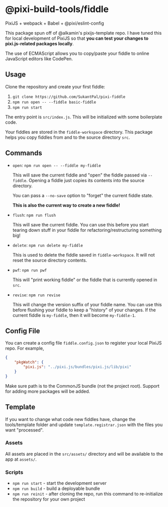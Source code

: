 # @pixi-build-tools/fiddle
PixiJS + webpack + Babel + @pixi/eslint-config

This package spun off of @alkamin's pixijs-template repo. I have tuned this for local development of PixiJS
so that **you can test your changes to pixi.js-related packages locally**.

The use of ECMAScript allows you to copy/paste your fiddle to online JavaScript editors like CodePen.

## Usage

Clone the repository and create your first fiddle:

1) `git clone https://github.com/SukantPal/pixi-fiddle`
2) `npm run open -- --fiddle basic-fiddle`
3) `npm run start`

The entry point is `src/index.js`. This will be initialized with some boilerplate code.

Your fiddles are stored in the `fiddle-workspace` directory. This package helps you copy fiddles from and to the source directory `src`.

## Commands

<ul>
    <li><code>open</code>: <code>npm run open -- --fiddle my-fiddle</code>

This will save the current fiddle and "open" the fiddle passed via <code>--fiddle</code>. Opening a fiddle just copies its contents into the source directory.

You can pass a <code>--no-save</code> option to "forget" the current fiddle state.

**This is also the current way to create a new fiddle!**

<li><code>flush</code>: <code>npm run flush</code>

This will save the current fiddle. You can use this before you start tearing down stuff in your fiddle for refactoring/restructuring something big!

<li><code>delete</code>: <code>npm run delete my-fiddle</code>

This is used to delete the fiddle saved in `fiddle-workspace`. It will not reset the source directory contents.

<li><code>pwf</code>: <code>npm run pwf</code>
    
This will "print working fiddle" or the fiddle that is currently opened in <code>src</code>.

<li><code>revise</code>: <code>npm run revise</code>
    
This will change the version suffix of your fiddle name. You can use this before flushing your fiddle to keep a "history" of your changes. If the current fiddle is <code>my-fiddle</code>, then it will become <code>my-fiddle-1</code>.

</ul>

## Config File

You can create a config file `fiddle.config.json` to register your local PixiJS repo. For example,

```json
{
    "pkgWatch": {
        "pixi.js": "../pixi.js/bundles/pixi.js/lib/pixi"
    }
}
```

Make sure path is to the CommonJS bundle (not the project root). Support for adding more packages will be
added.

## Template

If you want to change what code new fiddles have, change the tools/template folder and update `template.registrar.json`
with the files you want "processed".

### Assets

All assets are placed in the `src/assets/` directory and will be available to the app at `assets/`.

### Scripts

* `npm run start` - start the development server
* `npm run build` - build a deployable bundle
* `npm run reinit` - after cloning the repo, run this command to re-initialize the repository for your own project
